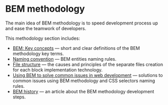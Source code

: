 # BEM methodology

The main idea of BEM methodology is to speed development process up and ease the teamwork of developers.

This methodology section includes:

* [BEM: Key concepts](https://en.bem.info/method/definitions/) — short and clear definitions of the BEM methodology key terms.
* [Naming convention](https://en.bem.info/method/naming-convention/) — BEM entities naming rules.
* [File structure](https://en.bem.info/method/filestructure/) — the causes and principles of the separate files creation for each block implementation technology.
* [Using BEM to solve common issues in web development](https://en.bem.info/method/solved-problems/) — solutions to common issues using BEM methodology and CSS selectors naming rules.
* [BEM history](https://en.bem.info/method/history/) — an article about the BEM methodology development steps.
